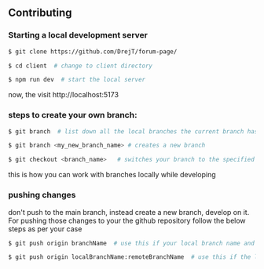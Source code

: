 ## Contributing

### Starting a local development server

```bash
$ git clone https://github.com/DrejT/forum-page/
```

```bash
$ cd client  # change to client directory
```

```bash
$ npm run dev  # start the local server
```

now, the visit http://localhost:5173

### steps to create your own branch:

```bash
$ git branch  # list down all the local branches the current branch has a *
```

```bash
$ git branch <my_new_branch_name> # creates a new branch
```

```bash
$ git checkout <branch_name>   # switches your branch to the specified branch
```

this is how you can work with branches locally while developing

### pushing changes

don't push to the main branch, instead create a new branch, develop on it.
For pushing those changes to your the github repository follow the below steps
as per your case

```bash
$ git push origin branchName  # use this if your local branch name and remote branch name are the same
```

```bash
$ git push origin localBranchName:remoteBranchName  # use this if the local branch name and remote branch names are not the same
```
